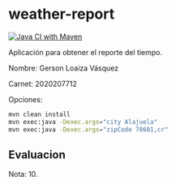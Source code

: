 weather-report
==============
[![Java CI with Maven](https://github.com/Gerson2102/weather-report/actions/workflows/maven.yml/badge.svg?branch=master)](https://github.com/Gerson2102/weather-report/actions/workflows/maven.yml)

Aplicación para obtener el reporte del tiempo.

Nombre: Gerson Loaiza Vásquez

Carnet: 2020207712

Opciones:

```bash
mvn clean install
mvn exec:java -Dexec.args="city Alajuela"
mvn exec:java -Dexec.args="zipCode 70601,cr"
```

## Evaluacion

Nota: 10.
